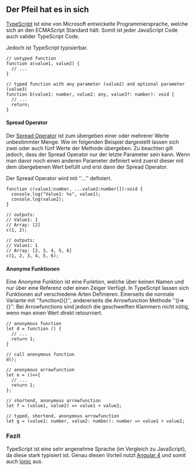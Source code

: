 ## Der Pfeil hat es in sich
[TypeScript](https://de.wikipedia.org/wiki/TypeScript) ist eine von Microsoft entwickelte Programmiersprache, welche sich an den ECMAScript Standard hält. Somit ist jeder JavaScript Code auch valider TypeScript Code.


Jedoch ist TypeScript typisierbar.


```
// untyped function
function a(value1, value2) {
  // ...
}

// typed function with any parameter (value2) and optional parameter (value3)
function b(value1: number, value2: any, value3?: number): void {
  // ...
  return;
}
```
#### Spread Operator
Der [Spread Operator](https://developer.mozilla.org/de/docs/Web/JavaScript/Reference/Operators/Spread_operator) ist zum übergeben einer oder mehrerer Werte unbestimmter Menge. Wie im folgenden Beispiel dargestellt lassen sich zwei oder auch fünf Werte der Methode übergeben. Zu beachten gilt jedoch, dass der Spread Operator nur der letzte Parameter sein kann. Wenn man davor noch einen anderen Parameter definiert wird zuerst dieser mit dem übergebenen Wert befüllt und erst dann der Spread Operator.


Der Spread Operator wird mit ''...'' definiert.


```
function c(value1:number, ...value2:number[]):void {
  console.log("Value1: %s", value1);
  console.log(value2);
}

// outputs: 
// Value1: 1
// Array: [2]
c(1, 2);

// outputs:
// Value1: 1
// Array: [2, 3, 4, 5, 6]
c(1, 2, 3, 4, 5, 6);
```
#### Anonyme Funktionen
Eine Anonyme Funktion ist eine Funktion, welche über keinen Namen und nur über eine Referenz oder einen Zeiger Verfügt. In TypeScript lassen sich Funktionen auf verschiedene Arten Definieren. Einerseits die normale Variante mit ''function(){}'', andererseits die Arrowfunction Methode ''()=> {}''. Bei Arrowfunctions sind jedoch die geschweiften Klammern nicht nötig, wenn man einen Wert direkt retourniert.


```
// anonymous function
let d = function () {
  // ...
  return 1;
}

// call anonymous function
d();

// anonymous arrowfunction
let e = ()=>{
  // ...
  return 1;
};

// shortend, anonymous arrowfunction
let f = (value1, value2) => value1 + value2;

// typed, shortend, anonymous arrowfunction
let g = (value1: number, value2: number): number => value1 + value2;
```

### Fazit
TypeScript ist eine sehr angenehme Sprache (im Vergleich zu JavaScript), da diese stark typisiert ist. Genau diesen Vorteil nutzt [Angular 4](https://angular.io/) und somit auch [Ionic](/de/ionic/) aus.
